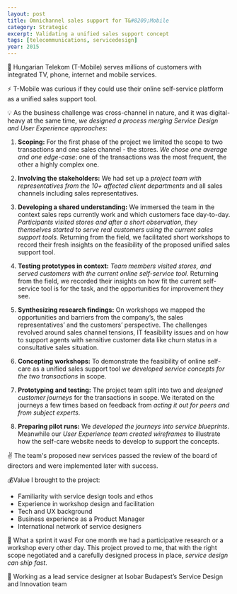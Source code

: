 ```yaml
---
layout: post
title: Omnichannel sales support for T&#8209;Mobile
category: Strategic
excerpt: Validating a unified sales support concept
tags: [telecommunications, servicedesign]
year: 2015
---
```


🏢 Hungarian Telekom (T-Mobile) serves millions of customers with integrated TV, phone, internet and mobile services. 

⚡ T-Mobile was curious if they could use their online self-service platform as a unified sales support tool.

💡 As the business challenge was cross-channel in nature, and it was digital-heavy at the same time, *we designed a process merging Service Design and User Experience approaches*:

1. **Scoping:** For the first phase of the project we limited the scope to two transactions and one sales channel - the stores. *We chose one average and one edge-case*: one of the transactions was the most frequent, the other a highly complex one.

2. **Involving the stakeholders:** We had set up a *project team with representatives from the 10+ affected client departments* and all sales channels including sales representatives.

3. **Developing a shared understanding:** We immersed the team in the context sales reps currently work and which customers face day-to-day. *Participants visited stores and after a short observation, they themselves started to serve real customers using the current sales support tools.* Returning from the field, we facilitated short workshops to record their fresh insights on the feasibility of the proposed unified sales support tool.

4. **Testing prototypes in context:** *Team members visited stores, and served customers with the current online self-service tool.* Returning from the field, we recorded their insights on how fit the current self-service tool is for the task, and the opportunities for improvement they see.

5. **Synthesizing research findings:** On workshops we mapped the opportunities and barriers from the company’s, the sales representatives’ and the customers’ perspective. The challenges revolved around sales channel tensions, IT feasibility issues and on how to support agents with sensitive customer data like churn status in a consultative sales situation.

6. **Concepting workshops:** To demonstrate the feasibility of online self-care as a unified sales support tool *we developed service concepts for the two transactions* in scope.

7. **Prototyping and testing:** The project team split into two and *designed customer journeys* for the transactions in scope. We iterated on the journeys a few times based on feedback from *acting it out for peers and from subject experts*.

8. **Preparing pilot runs:** We *developed the journeys into service blueprints*. Meanwhile our *User Experience team created wireframes* to illustrate how the self-care website needs to develop to support the concepts.

✌️ The team's proposed new services passed the review of the board of directors and were implemented later with success.

💰Value I brought to the project:

- Familiarity with service design tools and ethos
- Experience in workshop design and facilitation
- Tech and UX background
- Business experience as a Product Manager
- International network of service designers 

💙 What a sprint it was! For one month we had a participative research or a workshop every other day. This project proved to me, that with the right scope negotiated and a carefully designed process in place, *service design can ship fast*.

👥 Working as a lead service designer at Isobar Budapest’s Service Design and Innovation team